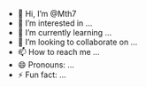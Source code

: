 - 👋 Hi, I’m @Mth7
- 👀 I’m interested in ...
- 🌱 I’m currently learning ...
- 💞️ I’m looking to collaborate on ...
- 📫 How to reach me ...
- 😄 Pronouns: ...
- ⚡ Fun fact: ...

<!---
Mth7et/Mth7et is a ✨ special ✨ repository because its `README.md` (this file) appears on your GitHub profile.
You can click the Preview link to take a look at your changes.
--->
